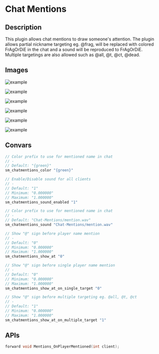 # Chat Mentions

## Description

This plugin allows chat mentions to draw someone's attention.
The plugin allows partial nickname targeting eg. @frag, will be replaced with colored FrAgOrDiE in the chat and a sound will be reproduced to FrAgOrDiE.
Multiple targetings are also allowed such as @all, @t, @ct, @dead.

## Images

![example](https://image.prntscr.com/image/1ALWtsI9TveWMtY0Qd8roA.png)

![example](https://image.prntscr.com/image/OdjamEUKQP6BzvfW4nZ4Bg.png)

![example](https://image.prntscr.com/image/GVugrSf8QqGD17DV-7dGUw.png)

![example](https://image.prntscr.com/image/h8tns6mfQKOgBwgNVor71g.png)

![example](https://image.prntscr.com/image/o_F0PV-WSXKpvubYlD5Mdg.png)

![example](https://image.prntscr.com/image/6e_oSBVeTqeEPNBQFvFbWQ.png)

## Convars

```cpp
// Color prefix to use for mentioned name in chat
// -
// Default: "{green}"
sm_chatmentions_color "{green}"

// Enable/Disable sound for all clients
// -
// Default: "1"
// Minimum: "0.000000"
// Maximum: "1.000000"
sm_chatmentions_sound_enabled "1"

// Color prefix to use for mentioned name in chat
// -
// Default: "Chat-Mentions/mention.wav"
sm_chatmentions_sound "Chat-Mentions/mention.wav"

// Show "@" sign before player name mention
// -
// Default: "0"
// Minimum: "0.000000"
// Maximum: "1.000000"
sm_chatmentions_show_at "0"

// Show "@" sign before single player name mention
// -
// Default: "0"
// Minimum: "0.000000"
// Maximum: "1.000000"
sm_chatmentions_show_at_on_single_target "0"

// Show "@" sign before multiple targeting eg. @all, @t, @ct
// -
// Default: "1"
// Minimum: "0.000000"
// Maximum: "1.000000"
sm_chatmentions_show_at_on_multiple_target "1"
```

## APIs

```cpp
forward void Mentions_OnPlayerMentioned(int client);
```
